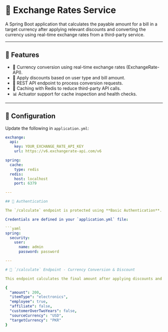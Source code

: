 # 💱 Exchange Rates Service

A Spring Boot application that calculates the payable amount for a bill in a target currency after applying relevant discounts and converting the currency using real-time exchange rates from a third-party service.

---

## 🧩 Features

- 🎯 Currency conversion using real-time exchange rates (ExchangeRate-API).
- 🧾 Apply discounts based on user type and bill amount.
- 🚀 REST API endpoint to process conversion requests.
- 🔁 Caching with Redis to reduce third-party API calls.
- 📊 Actuator support for cache inspection and health checks.

---

## 🔧 Configuration

Update the following in `application.yml`:

```yaml
exchange:
  api:
    key: YOUR_EXCHANGE_RATE_API_KEY
    url: https://v6.exchangerate-api.com/v6

spring:
  cache:
    type: redis
  redis:
    host: localhost
    port: 6379

---

## 🔐 Authentication

The `/calculate` endpoint is protected using **Basic Authentication**.

Credentials are defined in your `application.yml` file:

```yaml
spring:
  security:
    user:
      name: admin
      password: password

---

# 📍 `/calculate` Endpoint - Currency Conversion & Discount

This endpoint calculates the final amount after applying discounts and converts the total to a target currency using exchange rates.

{
  "amount": 200,
  "itemType": "electronics",
  "employee": true,
  "affiliate": false,
  "customerOverTwoYears": false,
  "sourceCurrency": "USD",
  "targetCurrency": "PKR"
}
